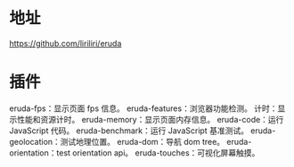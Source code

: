 # 地址
https://github.com/liriliri/eruda

# 插件
eruda-fps：显示页面 fps 信息。
eruda-features：浏览器功能检测。
计时：显示性能和资源计时。
eruda-memory：显示页面内存信息。
eruda-code：运行 JavaScript 代码。
eruda-benchmark：运行 JavaScript 基准测试。
eruda-geolocation：测试地理位置。
eruda-dom：导航 dom tree。
eruda-orientation：test orientation api。
eruda-touches：可视化屏幕触摸。